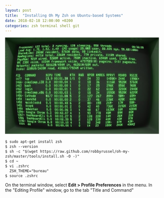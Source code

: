 ```yaml
---
layout: post
title:  "Installing Oh My Zsh on Ubuntu-based Systems"
date: 2018-02-18 12:00:00 +0200
categories: zsh terminal shell git
---
```


![Vintage command console](/images/posts/oh-my-zsh.jpg)

    $ sudo apt-get install zsh
    $ zsh --version
    $ sh -c "$(wget https://raw.github.com/robbyrussel/oh-my-zsh/master/tools/install.sh -O -)"
    $ cd ~
    $ vi .zshrc
      ZSH_THEME="bureau"
    $ source .zshrc

On the terminal window, select **Edit > Profile Preferences** in the menu. In the "Editing Profile" window, go to the tab "Title and Command"
